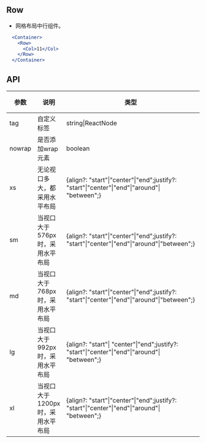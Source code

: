 ## Row

- 网格布局中行组件。

````jsx
  <Container>
    <Row>
      <Col>11</Col>
    </Row>
  </Container>
````

## API

| 参数 | 说明 | 类型 | 默认值 |
| --- | --- | --- | --- |
| tag | 自定义标签 | string\|ReactNode | `div` |
| nowrap | 是否添加wrap元素 | boolean | `false` |
| xs | 无论视口多大，都采用水平布局 | {align?: "start"\|"center"\|"end";justify?: "start"\|"center"\|"end"\|"around"\| "between";} | 无 |
| sm | 当视口大于576px时，采用水平布局 | {align?: "start"\|"center"\|"end";justify?: "start"\|"center"\|"end"\|"around"\|"between";} | 无 |
| md | 当视口大于768px时，采用水平布局 | {align?: "start"\|"center"\|"end";justify?: "start"\|"center"\|"end"\|"around"\|"between";} | 无 |
| lg | 当视口大于992px时，采用水平布局 | {align?: "start"\| "center"\|"end";justify?: "start"\|"center"\|"end"\|"around"\| "between";} | 无 |
| xl | 当视口大于1200px时，采用水平布局 | {align?: "start"\|"center"\|"end";justify?: "start"\|"center"\|"end"\|"around"\| "between";} | 无 |
